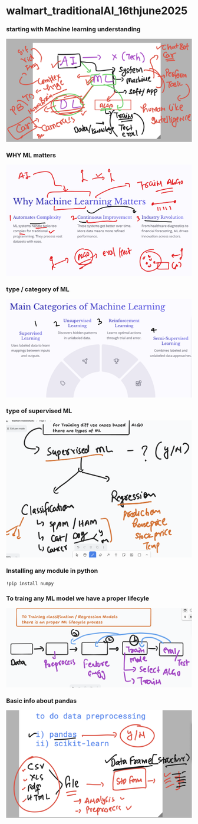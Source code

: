 # walmart_traditionalAI_16thjune2025

### starting with Machine learning understanding 

<img src="ml1.png">

### WHY ML matters

<img src="ml2.png">

### type / category of ML 

<img src="ml3.png">

### type of supervised ML 

<img src="ml4.png">

### Installing any module in python 

```
!pip install numpy
```

### To traing any ML model we have a proper lifecyle 

<img src="ml5.png">

### Basic info about pandas 

<img src="ml6.png">